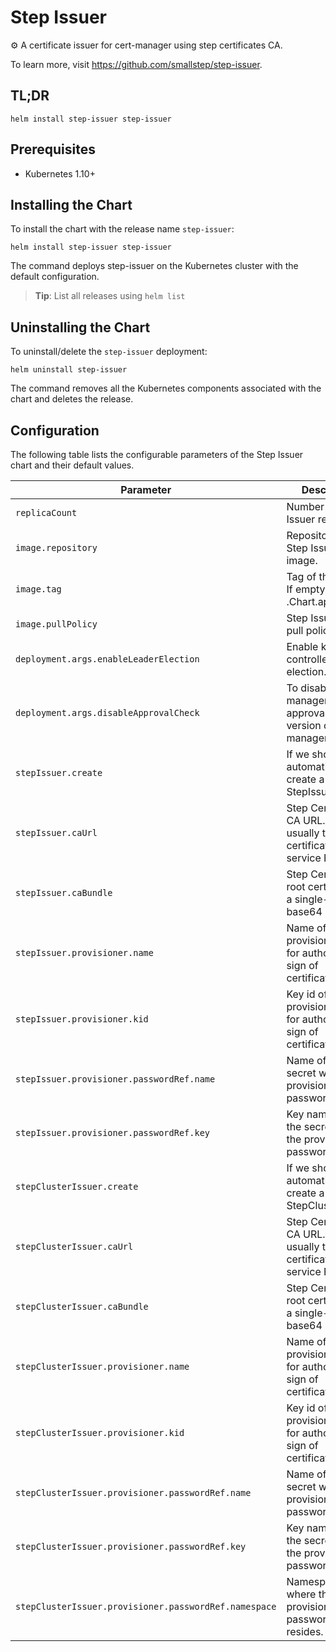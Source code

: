 # Step Issuer

⚙️  A certificate issuer for cert-manager using step certificates CA.

To learn more, visit <https://github.com/smallstep/step-issuer>.

## TL;DR

```console
helm install step-issuer step-issuer
```

## Prerequisites

- Kubernetes 1.10+

## Installing the Chart

To install the chart with the release name `step-issuer`:

```console
helm install step-issuer step-issuer
```

The command deploys step-issuer on the Kubernetes cluster with the default configuration.

> **Tip**: List all releases using `helm list`

## Uninstalling the Chart

To uninstall/delete the `step-issuer` deployment:

```console
helm uninstall step-issuer
```

The command removes all the Kubernetes components associated with the chart and
deletes the release.

## Configuration

The following table lists the configurable parameters of the Step Issuer chart
and their default values.

| Parameter                                              | Description                                                                                               | Default                             |
| ------------------------------------------------------ | --------------------------------------------------------------------------------------------------------- | ----------------------------------- |
| `replicaCount`                                         | Number of Step Issuer replicas.                                                                           | `1`                                 |
| `image.repository`                                     | Repository of the Step Issuer image.                                                                      | `cr.step.sm/smallstep/step-issuer`  |
| `image.tag`                                            | Tag of the image. If empty it will use .Chart.appVersion.                                                 | `""`                                |
| `image.pullPolicy`                                     | Step Issuer image pull policy                                                                             | `IfNotPresent`                      |
| `deployment.args.enableLeaderElection`                 | Enable k8s controller leader election.                                                                    | `true`                              |
| `deployment.args.disableApprovalCheck`                 | To disable cert-manager approvals on old version of cert-manager.                                         | `false`                             |
| `stepIssuer.create`                                    | If we should automatically create a StepIssuer                                                            | `false`                             |
| `stepIssuer.caUrl`                                     | Step Certificates CA URL. This is usually the step certificates service FQDN.                             | `""`                                |
| `stepIssuer.caBundle`                                  | Step Certificates root certificate in a single-line base64 string.                                        | `""`                                |
| `stepIssuer.provisioner.name`                          | Name of the provisioner used for authorizing the sign of certificates.                                    | `""`                                |
| `stepIssuer.provisioner.kid`                           | Key id of the provisioner used for authorizing the sign of certificates.                                  | `""`                                |
| `stepIssuer.provisioner.passwordRef.name`              | Name of the secret with the provisioner password.                                                         | `""`                                |
| `stepIssuer.provisioner.passwordRef.key`               | Key name in the the secret with the provisioner password.                                                 | `""`                                |
| `stepClusterIssuer.create`                             | If we should automatically create a StepClusterIssuer                                                     | `false`                             |
| `stepClusterIssuer.caUrl`                              | Step Certificates CA URL. This is usually the step certificates service FQDN.                             | `""`                                |
| `stepClusterIssuer.caBundle`                           | Step Certificates root certificate in a single-line base64 string.                                        | `""`                                |
| `stepClusterIssuer.provisioner.name`                   | Name of the provisioner used for authorizing the sign of certificates.                                    | `""`                                |
| `stepClusterIssuer.provisioner.kid`                    | Key id of the provisioner used for authorizing the sign of certificates.                                  | `""`                                |
| `stepClusterIssuer.provisioner.passwordRef.name`       | Name of the secret with the provisioner password.                                                         | `""`                                |
| `stepClusterIssuer.provisioner.passwordRef.key`        | Key name in the the secret with the provisioner password.                                                 | `""`                                |
| `stepClusterIssuer.provisioner.passwordRef.namespace`  | Namespace where the provisioner password secret resides.                                                  | `""`                                |
